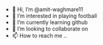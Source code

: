 - 👋 Hi, I’m @amit-waghmare11
- 👀 I’m interested in playing football
- 🌱 I’m currently learning github
- 💞️ I’m looking to collaborate on
- 📫 How to reach me ..

<!---
amit-waghmare11/amit-waghmare11 is a ✨ special ✨ repository because its `README.md` (this file) appears on your GitHub profile.
You can click the Preview link to take a look at your changes.
---
